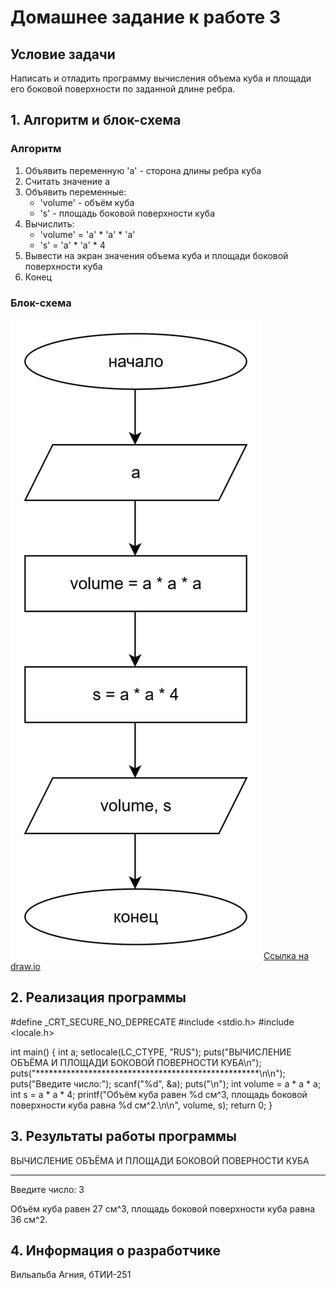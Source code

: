 # Домашнее задание к работе 3

## Условие задачи
Написать и отладить программу вычисления объема куба и
площади его боковой поверхности по заданной длине ребра.

## 1. Алгоритм и блок-схема 

### Алгоритм
1. Объявить переменную 'a' - сторона длины ребра куба
2. Считать значение a
3. Объявить переменные:
   * 'volume' - объём куба
   * 's' - площадь боковой поверхности куба
5. Вычислить:
   * 'volume' = 'a' * 'a' * 'a'
   * 's' = 'a' * 'a' * 4
6. Вывести на экран значения объема куба и площади боковой поверхности куба
7. Конец

### Блок-схема
![Блок-схема алгоритма](blockschemelab3.jpg)
[Ссылка на draw.io](https://viewer.diagrams.net/?tags=%7B%7D&lightbox=1&highlight=0000ff&edit=_blank&layers=1&nav=1&title=%D0%94%D0%B8%D0%B0%D0%B3%D1%80%D0%B0%D0%BC%D0%BC%D0%B0%20%D0%B1%D0%B5%D0%B7%20%D0%BD%D0%B0%D0%B7%D0%B2%D0%B0%D0%BD%D0%B8%D1%8F.drawio&dark=auto#R%3Cmxfile%3E%3Cdiagram%20name%3D%22%D0%A1%D1%82%D1%80%D0%B0%D0%BD%D0%B8%D1%86%D0%B0%20%E2%80%94%201%22%20id%3D%22VTI-KGL9grpIBW5nIlkW%22%3E7Zhdk5MwFIZ%2FDTfO6PBderktVcfRcWd6obcZOAvRQDCEQv31hpJAIe1Uu1Z23L1Jkzcfp3lecvgwnHXWvGOoSD%2FRGIhhm3FjOKFh24HlirIV9p3gLYJOSBiOO8kahC3%2BCVI0pVrhGMrRQE4p4bgYixHNc4j4SEOM0Xo87IGScdQCJaAJ2wgRXf2CY57KbdmLQX8POElVZMtfdj0ZUoPlTsoUxbQ%2BkpyN4awZpbyrZc0aSMtOcenmvT3T2%2F8xBjn%2FnQnR1zDcfUi%2Fff6xJWn10Q%2FT781rucoOkUpu2AhNYxUeStMILSNYqLooV4dyIzfE94qSiCQMEY1VnWIO2wJFbU8tLgmhpTwjomWJqgwHjENzdh9WT0dcVUAz4GwvhsgJjgIqryhXNuvBHsuXWnpkjRqH5BWR9CsP0ERFcvsDhvZphneS1cDTO%2FD0nxa92fE5Oj4NUB7ftWdZtCKCyhJHYy6MVnkMbRCzpwSxdrAvMjpi4J1AoDQGBHG8Gy9%2FiouMcE%2BxCDxYsFy%2B8UYmBBO2Ja1YBHLa8ZG%2BuJJlT5biiCXAtaUOTvU7v94898U81%2Fxr7rnTQ3Zj9zzNPaTZJ25bRVsVDiBCgNCEoUwYVQDDIj6wad%2F90HEpnz3gBtQ9%2F0b5rT8Qs%2BU3X4O8o6TKwLDXLen%2FDbjjzw188ZKTeuCPz0n2NL3dOCcFZ4%2BLeWiaIkWZr8a%2FE3fH7v37Z6oe2WxHYKlBLM%2Fyc58ev2Bufurt8znnEI3uI3LI9AH3xjnEOvFa%2B9zsc6ZvAtfb50zvJlfbJ5rDB49u%2BPDVyNn8Ag%3D%3D%3C%2Fdiagram%3E%3C%2Fmxfile%3E)

## 2. Реализация программы 
#define _CRT_SECURE_NO_DEPRECATE 
#include <stdio.h>
#include <locale.h>

int main()
{
	int a;
	setlocale(LC_CTYPE, "RUS");
	puts("ВЫЧИСЛЕНИЕ ОБЪЁМА И ПЛОЩАДИ БОКОВОЙ ПОВЕРНОСТИ КУБА\n");
	puts("***************************************************\n\n");
	puts("Введите число:");
	scanf("%d", &a);
	puts("\n");
	int volume = a * a * a;
	int s = a * a * 4;
	printf("Объём куба равен %d см^3, площадь боковой поверхности куба равна %d см^2.\n\n", volume, s);
	return 0;
}

## 3. Результаты работы программы
ВЫЧИСЛЕНИЕ ОБЪЁМА И ПЛОЩАДИ БОКОВОЙ ПОВЕРНОСТИ КУБА

***************************************************


Введите число:
3


Объём куба равен 27 см^3, площадь боковой поверхности куба равна 36 см^2.

## 4. Информация о разработчике
Вильальба Агния, бТИИ-251
